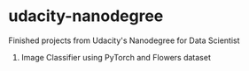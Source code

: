# udacity-nanodegree
Finished projects from Udacity's Nanodegree for Data Scientist

1. Image Classifier using PyTorch and Flowers dataset
